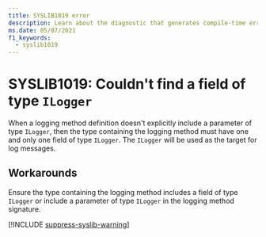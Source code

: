 ```yaml
---
title: SYSLIB1019 error
description: Learn about the diagnostic that generates compile-time error SYSLIB1019.
ms.date: 05/07/2021
f1_keywords:
  - syslib1019
---
```


# SYSLIB1019: Couldn't find a field of type `ILogger`

When a logging method definition doesn't explicitly include a parameter of type `ILogger`, then the type containing the logging method must have one and only one field of type `ILogger`. The `ILogger` will be used as the target for log messages.

## Workarounds

Ensure the type containing the logging method includes a field of type `ILogger` or include a parameter of type `ILogger` in the logging method signature.

[!INCLUDE [suppress-syslib-warning](includes/suppress-source-generator-diagnostics.md)]
